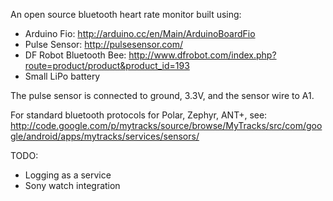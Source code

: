 An open source bluetooth heart rate monitor built using:

- Arduino Fio: http://arduino.cc/en/Main/ArduinoBoardFio
- Pulse Sensor: http://pulsesensor.com/
- DF Robot Bluetooth Bee: http://www.dfrobot.com/index.php?route=product/product&product_id=193
- Small LiPo battery

The pulse sensor is connected to ground, 3.3V, and the sensor wire to A1.

For standard bluetooth protocols for Polar, Zephyr, ANT+, see:
http://code.google.com/p/mytracks/source/browse/MyTracks/src/com/google/android/apps/mytracks/services/sensors/

TODO:
- Logging as a service
- Sony watch integration
